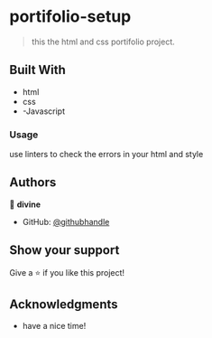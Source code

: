 # portifolio-setup

> this the html and css portifolio project.

## Built With

- html
- css
- -Javascript


### Usage 
use linters to check the errors in your html and style 


## Authors

👤 **divine**

- GitHub: [@githubhandle]( https://github.com/BirasaDivine)


## Show your support

Give a ⭐️ if you like this project!

## Acknowledgments

- have a nice time!

